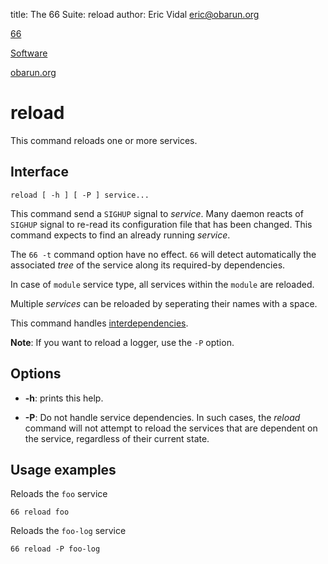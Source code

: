 title: The 66 Suite: reload
author: Eric Vidal <eric@obarun.org>

[66](index.html)

[Software](https://web.obarun.org/software)

[obarun.org](https://web.obarun.org)

# reload

This command reloads one or more services.

## Interface

```
reload [ -h ] [ -P ] service...
```

This command send a `SIGHUP` signal to *service*. Many daemon reacts of `SIGHUP` signal to re-read its configuration file that has been changed. This command expects to find an already running *service*.

The `66 -t` command option have no effect. `66` will detect automatically the associated *tree* of the service along its required-by dependencies.

In case of `module` service type, all services within the `module` are reloaded.

Multiple *services* can be reloaded by seperating their names with a space.

This command handles [interdependencies](66.html#handling-dependencies).

**Note**: If you want to reload a logger, use the `-P` option.

## Options

- **-h**: prints this help.

- **-P**: Do not handle service dependencies. In such cases, the *reload* command will not attempt to reload the services that are dependent on the service, regardless of their current state.

## Usage examples

Reloads the `foo` service

```
66 reload foo
```

Reloads the `foo-log` service

```
66 reload -P foo-log
```

